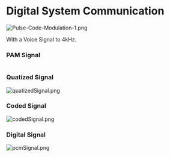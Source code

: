 # Digital System Communication

![Pulse-Code-Modulation-1.png](https://live.staticflickr.com/65535/51974173526_ddd90b71e5_c.jpg)

With a Voice Signal to 4kHz.

### PAM Signal

<img src="https://live.staticflickr.com/65535/51974734630_b94fdd5ab0_h.jpg" title="" alt="" data-align="center">

### Quatized Signal

![quatizedSignal.png](https://live.staticflickr.com/65535/51974460739_9985112b09_z.jpg)

### Coded Signal

![codedSignal.png](https://live.staticflickr.com/65535/51974173561_8eae686856_z.jpg)

### Digital Signal

![pcmSignal.png](https://live.staticflickr.com/65535/51974173536_7318ff024e_z.jpg)
